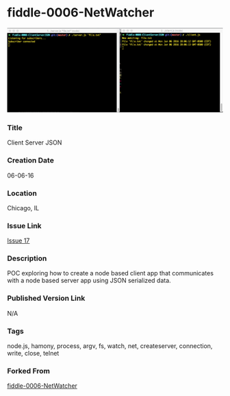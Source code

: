 fiddle-0006-NetWatcher
======

![Screenshot](screenshot.png)

### Title

Client Server JSON


### Creation Date

06-06-16


### Location

Chicago, IL


### Issue Link

[Issue 17](https://github.com/bradyhouse/house/issues/17)


### Description

POC exploring how to create a node based client app that communicates with a node based server app 
using JSON serialized data.


### Published Version Link

N/A


### Tags

node.js, hamony, process, argv, fs, watch, net, createserver, connection, write, close, telnet


### Forked From

[fiddle-0006-NetWatcher](../fiddle-0006-NetWatcher)
